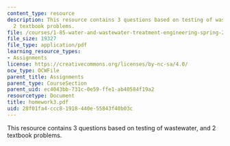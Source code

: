 ```yaml
---
content_type: resource
description: This resource contains 3 questions based on testing of wastewater, and
  2 textbook problems.
file: /courses/1-85-water-and-wastewater-treatment-engineering-spring-2006/28f01fa4ccc81918440e55843f40b03c_homework3.pdf
file_size: 19327
file_type: application/pdf
learning_resource_types:
- Assignments
license: https://creativecommons.org/licenses/by-nc-sa/4.0/
ocw_type: OCWFile
parent_title: Assignments
parent_type: CourseSection
parent_uid: ec4043bb-731c-0e59-ffe1-ab40584f19a2
resourcetype: Document
title: homework3.pdf
uid: 28f01fa4-ccc8-1918-440e-55843f40b03c
---
```

This resource contains 3 questions based on testing of wastewater, and 2 textbook problems.